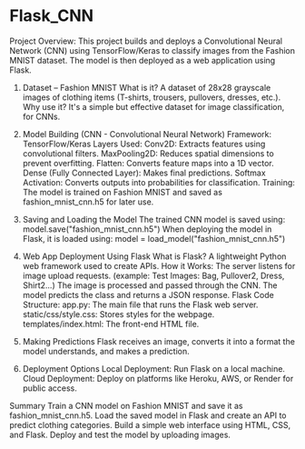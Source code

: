 # Flask_CNN
Project Overview: 
This project builds and deploys a Convolutional Neural Network (CNN) using TensorFlow/Keras to classify images from the Fashion MNIST dataset. The model is then deployed as a web application using Flask.

1. Dataset – Fashion MNIST
  What is it? A dataset of 28x28 grayscale images of clothing items (T-shirts, trousers, pullovers, dresses, etc.).
  Why use it? It's a simple but effective dataset for image classification, for CNNs.

2. Model Building (CNN - Convolutional Neural Network)
  Framework: TensorFlow/Keras
  Layers Used:
  Conv2D: Extracts features using convolutional filters.
  MaxPooling2D: Reduces spatial dimensions to prevent overfitting.
  Flatten: Converts feature maps into a 1D vector.
  Dense (Fully Connected Layer): Makes final predictions.
  Softmax Activation: Converts outputs into probabilities for classification.
  Training: The model is trained on Fashion MNIST and saved as fashion_mnist_cnn.h5 for later use.

3. Saving and Loading the Model
   The trained CNN model is saved using: model.save("fashion_mnist_cnn.h5")
   When deploying the model in Flask, it is loaded using: model = load_model("fashion_mnist_cnn.h5")

4. Web App Deployment Using Flask
  What is Flask? A lightweight Python web framework used to create APIs.
  How it Works:
  The server listens for image upload requests. (example: Test Images: Bag, Pullover2, Dress, Shirt2...)
  The image is processed and passed through the CNN.
  The model predicts the class and returns a JSON response.
  Flask Code Structure:
  app.py: The main file that runs the Flask web server.
  static/css/style.css: Stores styles for the webpage.
  templates/index.html: The front-end HTML file.

5. Making Predictions
Flask receives an image, converts it into a format the model understands, and makes a prediction.

6. Deployment Options
Local Deployment: Run Flask on a local machine.
Cloud Deployment: Deploy on platforms like Heroku, AWS, or Render for public access.

Summary
Train a CNN model on Fashion MNIST and save it as fashion_mnist_cnn.h5.
Load the saved model in Flask and create an API to predict clothing categories.
Build a simple web interface using HTML, CSS, and Flask.
Deploy and test the model by uploading images.
